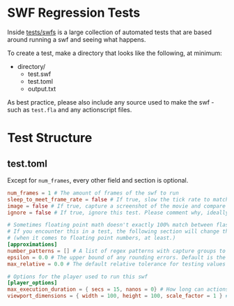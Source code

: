 # SWF Regression Tests

Inside [tests/swfs](tests/swfs) is a large collection of automated tests that are based around running a swf and seeing what happens.

To create a test, make a directory that looks like the following, at minimum:

- directory/
  - test.swf
  - test.toml
  - output.txt

As best practice, please also include any source used to make the swf - such as `test.fla` and any actionscript files.


# Test Structure
## test.toml
Except for `num_frames`, every other field and section is optional.

```toml
num_frames = 1 # The amount of frames of the swf to run
sleep_to_meet_frame_rate = false # If true, slow the tick rate to match the movies requested fps rate
image = false # If true, capture a screenshot of the movie and compare it against a "known good" image
ignore = false # If true, ignore this test. Please comment why, ideally link to an issue, so we know what's up

# Sometimes floating point math doesn't exactly 100% match between flash and rust.
# If you encounter this in a test, the following section will change the output testing from "exact" to "approximate"
# (when it comes to floating point numbers, at least.)
[approximations]
number_patterns = [] # A list of regex patterns with capture groups to additionally treat as approximate numbers
epsilon = 0.0 # The upper bound of any rounding errors. Default is the difference between 1.0 and the next largest representable number
max_relative = 0.0 # The default relative tolerance for testing values that are far-apart. Default is the difference between 1.0 and the next largest representable number

# Options for the player used to run this swf 
[player_options]
max_execution_duration = { secs = 15, nanos = 0} # How long can actionscript execute for before being forcefully stopped
viewport_dimensions = { width = 100, height = 100, scale_factor = 1 } # The size of the player. Defaults to the swfs stage size
```
